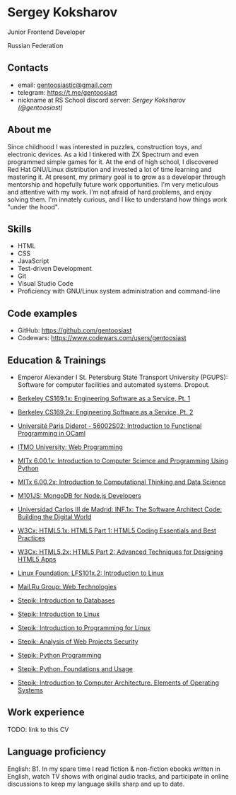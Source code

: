 # Sergey Koksharov

Junior Frontend Developer

Russian Federation

## Contacts

- email: <gentoosiastic@gmail.com>
- telegram: <https://t.me/gentoosiast>
- nickname at RS School discord server: _Sergey Koksharov (@gentoosiast)_

## About me

Since childhood I was interested in puzzles, construction toys, and electronic
devices. As a kid I tinkered with ZX Spectrum and even programmed simple games
for it. At the end of high school, I discovered Red Hat GNU/Linux distribution
and invested a lot of time learning and mastering it. At present, my primary
goal is to grow as a developer through mentorship and hopefully future work
opportunities. I'm very meticulous and attentive with my work. I'm not afraid
of hard problems, and enjoy solving them. I'm innately curious, and I like to
understand how things work "under the hood".

## Skills

- HTML
- CSS
- JavaScript
- Test-driven Development
- Git
- Visual Studio Code
- Proficiency with GNU/Linux system administration and command-line

## Code examples

- GitHub: <https://github.com/gentoosiast>
- Codewars: <https://www.codewars.com/users/gentoosiast>

## Education & Trainings

- Emperor Alexander I St. Petersburg State Transport University (PGUPS):
  Software for computer facilities and automated systems. Dropout.

- [Berkeley CS169.1x: Engineering Software as a Service, Pt. 1](https://courses.edx.org/certificates/00fb18e87ec241aa8d9e3c6932e25c88)
- [Berkeley CS169.2x: Engineering Software as a Service, Pt. 2](https://courses.edx.org/certificates/ef125169f8414962b2b596bf6d2dba2d)
- [Université Paris Diderot - 56002S02: Introduction to Functional Programming in OCaml](https://lms.fun-mooc.fr/media/attestations/attestation_suivi_parisdiderot_56002S02_session02_3570f7fd0a7325affcb90aa89a909e05.pdf)
- [ITMO University: Web Programming](https://cert.openedu.ru/downloads/e7b725b57ded445dbffacfd6fbefab85/Certificate.pdf)
- [MITx 6.00.1x: Introduction to Computer Science and Programming Using Python](https://courses.edx.org/certificates/8832d0af283b4344b31fc6564bcaa483)
- [MITx 6.00.2x: Introduction to Computational Thinking and Data Science](https://courses.edx.org/certificates/8837bc4d7f424c62b0fc97dc36265f6f)
- [M101JS: MongoDB for Node.js Developers](https://university.mongodb.com/course_completion/8babc8a0ecad46cba306f3411070a198)
- [Universidad Carlos III de Madrid: INF.1x: The Software Architect Code: Building the Digital World](https://courses.edx.org/certificates/78dde963fe094fe3a778e3a58cf98b9d)
- [W3Cx: HTML5.1x: HTML5 Part 1: HTML5 Coding Essentials and Best Practices](https://courses.edx.org/certificates/26c6293e91e8466ba54cd7d274a62653)
- [W3Cx: HTML5.2x: HTML5 Part 2: Advanced Techniques for Designing HTML5 Apps](https://courses.edx.org/certificates/17728dc750274964bad43ae664b7fd02)
- [Linux Foundation: LFS101x.2: Introduction to Linux](https://s3.amazonaws.com/verify.edx.org/downloads/1db649afe13a406e8a8e04a715f33f0e/Certificate.pdf)
- [Mail.Ru Group: Web Technologies](https://stepik.org/certificate/27f8a82818f59b883f32b5718654be641834aeaf.pdf)
- [Stepik: Introduction to Databases](https://stepik.org/certificate/b0cfecf1d64e01fb755b740b410f5669ee4b6a51.pdf)
- [Stepik: Introduction to Linux](https://stepik.org/certificate/33ea459c944a2a9eeade79688f147fabaa01ebfa.pdf)
- [Stepik: Introduction to Programming for Linux](https://stepik.org/certificate/1519a181c908792ad2e5e47624ca22fb12f29b08.pdf)
- [Stepik: Analysis of Web Projects Security](https://stepik.org/certificate/aa87a51deb9baf37c1c34b779ec906b1fbed61ef.pdf)
- [Stepik: Python Programming](https://stepik.org/certificate/1fc45081051ad0fedf09945db0fce2c43927712b.pdf)
- [Stepik: Python. Foundations and Usage](https://stepik.org/certificate/60e0510c23eacc93b71471d6faa7635ebeb49d0b.pdf)
- [Stepik: Introduction to Computer Architecture. Elements of Operating Systems](https://stepik.org/certificate/4703c9d88fb42ab31d13e8ed8a95da1ea11334f4.pdf)

## Work experience

TODO: link to this CV

## Language proficiency

English: B1. In my spare time I read fiction & non-fiction ebooks written in
English, watch TV shows with original audio tracks, and participate in online
discussions to keep my language skills sharp and up to date.
